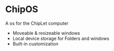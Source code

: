 # ChipOS

A os for the ChipLet computer

- Moveable & resizeable windows
- Local device storage for Folders and windows
- Built-in customization
